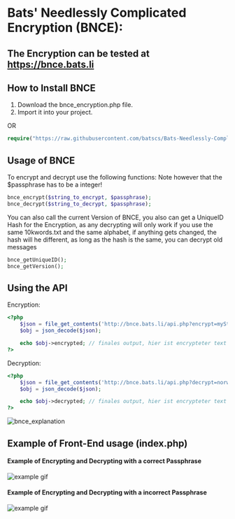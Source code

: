 # Bats' Needlessly Complicated Encryption (BNCE):

## The Encryption can be tested at https://bnce.bats.li

## How to Install BNCE
1. Download the bnce_encryption.php file.
2. Import it into your project.

OR

```php
require("https://raw.githubusercontent.com/batscs/Bats-Needlessly-Complicated-Encryption/main/bnce_encryption.php");
```
## Usage of BNCE
To encrypt and decrypt use the following functions:
Note however that the $passphrase has to be a integer!
```php
bnce_encrypt($string_to_encrypt, $passphrase);
bnce_decrypt($string_to_decrypt, $passphrase);
```

You can also call the current Version of BNCE, you also can get a UniqueID Hash for the Encryption, as any decrypting will only work if you use the same 10kwords.txt and the same alphabet, if anything gets changed, the hash will he different, as long as the hash is the same, you can decrypt old messages
```php
bnce_getUniqueID();
bnce_getVersion();
```

## Using the API
Encryption:
```php
<?php
    $json = file_get_contents('http://bnce.bats.li/api.php?encrypt=myString&pass=secret');
    $obj = json_decode($json);

    echo $obj->encrypted; // finales output, hier ist encrypteter text
?>
```

Decryption:
```php
<?php
    $json = file_get_contents('http://bnce.bats.li/api.php?decrypt=norway%20avenue%20ebony%20captured&pass=secret');
    $obj = json_decode($json);

    echo $obj->decrypted; // finales output, hier ist encrypteter text
?>
```

![bnce_explanation](https://user-images.githubusercontent.com/31670615/131718259-dae1483e-d97e-4f98-b0ce-dcf609a89b15.png)

## Example of Front-End usage (index.php)
#### Example of Encrypting and Decrypting with a correct Passphrase
![example gif](https://i.gyazo.com/28ff4dfd22c6f8c6ba1767e03cd6f46a.gif)

#### Example of Encrypting and Decrypting with a incorrect Passphrase
![example gif](https://i.gyazo.com/a96ec0202ddcd9ec3780b8c69ef74656.gif)

